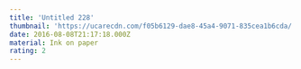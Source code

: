 ```yaml
---
title: 'Untitled 228'
thumbnail: 'https://ucarecdn.com/f05b6129-dae8-45a4-9071-835cea1b6cda/'
date: 2016-08-08T21:17:18.000Z
material: Ink on paper
rating: 2
---
```

